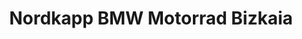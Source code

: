 ---
title: "Nordkapp BMW Motorrad Bizkaia"
url: /galdakao/nordkapp-bmw-motorrad-bizkaia/
shop: motocicleta
---